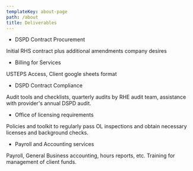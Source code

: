 ```yaml
---
templateKey: about-page
path: /about
title: Deliverables
---
```

* DSPD Contract Procurement

Initial RHS contract plus additional amendments company desires

* Billing for Services

USTEPS Access, Client google sheets format

* DSPD Contract Compliance

Audit tools and checklists, quarterly audits by RHE audit team, assistance with provider's annual DSPD audit.

* Office of licensing requirements

Policies and toolkit to regularly pass OL inspections and obtain necessary licenses and background checks.

* Payroll and Accounting services

Payroll, General Business accounting, hours reports, etc. Training for management of client funds.